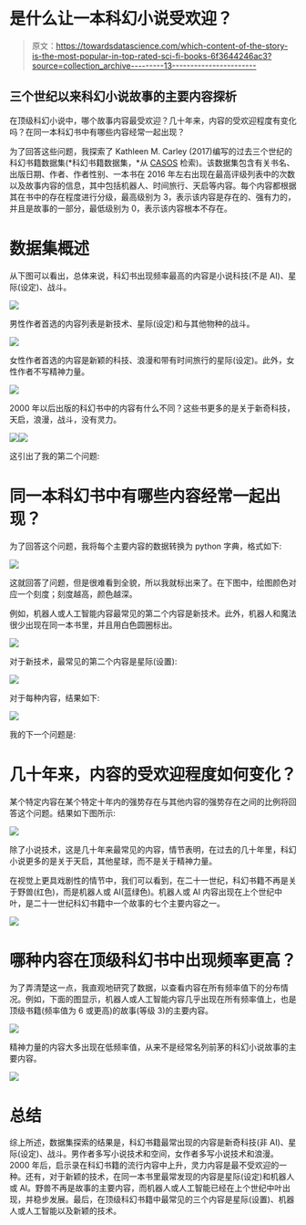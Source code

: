 # 是什么让一本科幻小说受欢迎？

> 原文：<https://towardsdatascience.com/which-content-of-the-story-is-the-most-popular-in-top-rated-sci-fi-books-6f3644246ac3?source=collection_archive---------13----------------------->

## 三个世纪以来科幻小说故事的主要内容探析

在顶级科幻小说中，哪个故事内容最受欢迎？几十年来，内容的受欢迎程度有变化吗？在同一本科幻书中有哪些内容经常一起出现？

为了回答这些问题，我探索了 Kathleen M. Carley (2017)编写的过去三个世纪的科幻书籍数据集(*科幻书籍数据集，*从 [CASOS](http://www.casos.cs.cmu.edu/tools/datasets/internal/index.php) 检索)。该数据集包含有关书名、出版日期、作者、作者性别、一本书在 2016 年左右出现在最高评级列表中的次数以及故事内容的信息，其中包括机器人、时间旅行、天启等内容。每个内容都根据其在书中的存在程度进行分级，最高级别为 3，表示该内容是存在的、强有力的，并且是故事的一部分，最低级别为 0，表示该内容根本不存在。

# **数据集概述**

从下图可以看出，总体来说，科幻书出现频率最高的内容是小说科技(不是 AI)、星际(设定)、战斗。

![](img/7a2c5016fc6da7457abd7d56495b176d.png)

男性作者首选的内容列表是新技术、星际(设定)和与其他物种的战斗。

![](img/4204faf454cc3bf09cdaf8857145463d.png)

女性作者首选的内容是新颖的科技、浪漫和带有时间旅行的星际(设定)。此外，女性作者不写精神力量。

![](img/77454a212d98c693f6c32ebd4fa09f57.png)

2000 年以后出版的科幻书中的内容有什么不同？这些书更多的是关于新奇科技，天启，浪漫，战斗，没有灵力。

![](img/34b975082e56d0b92aa99dd539f21ecf.png)![](img/7e106298739707c1cb8c8666b261b46a.png)

这引出了我的第二个问题:

# **同一本科幻书中有哪些内容经常一起出现？**

为了回答这个问题，我将每个主要内容的数据转换为 python 字典，格式如下:

![](img/fe847b793941fdfc77defd476cc0e6e1.png)

这就回答了问题，但是很难看到全貌，所以我就标出来了。在下图中，绘图颜色对应一个刻度；刻度越高，颜色越深。

例如，机器人或人工智能内容最常见的第二个内容是新技术。此外，机器人和魔法很少出现在同一本书里，并且用白色圆圈标出。

![](img/cc78e72121c660e6cc59a888ec08e065.png)

对于新技术，最常见的第二个内容是星际(设置):

![](img/fa4ff65c65fc8d00a74c9bf43f3022b4.png)

对于每种内容，结果如下:

![](img/e5bf179c7b5a20aa11359bf6ece3a505.png)

我的下一个问题是:

# **几十年来，内容的受欢迎程度如何变化？**

某个特定内容在某个特定十年内的强势存在与其他内容的强势存在之间的比例将回答这个问题。结果如下图所示:

![](img/3e7341b24b13a0d6f00253f3fe03e9d1.png)

除了小说技术，这是几十年来最常见的内容，情节表明，在过去的几十年里，科幻小说更多的是关于天启，其他星球，而不是关于精神力量。

在视觉上更具戏剧性的情节中，我们可以看到，在二十一世纪，科幻书籍不再是关于野兽(红色)，而是机器人或 AI(蓝绿色)。机器人或 AI 内容出现在上个世纪中叶，是二十一世纪科幻书籍中一个故事的七个主要内容之一。

![](img/6970410b3496b60cf1a2ae259280daa8.png)

# **哪种内容在顶级科幻书中出现频率更高？**

为了弄清楚这一点，我直观地研究了数据，以查看内容在所有频率值下的分布情况。例如，下面的图显示，机器人或人工智能内容几乎出现在所有频率值上，也是顶级书籍(频率值为 6 或更高)的故事(等级 3)的主要内容。

![](img/5031decf97b8d0e676f247e13e09c9d7.png)

精神力量的内容大多出现在低频率值，从来不是经常名列前茅的科幻小说故事的主要内容。

![](img/849fda012ffdb13f863fff9892774161.png)

# **总结**

综上所述，数据集探索的结果是，科幻书籍最常出现的内容是新奇科技(非 AI)、星际(设定)、战斗。男作者多写小说技术和空间，女作者多写小说技术和浪漫。2000 年后，启示录在科幻书籍的流行内容中上升，灵力内容是最不受欢迎的一种。还有，对于新颖的技术，在同一本书里最常发现的内容是星际(设定)和机器人或 AI。野兽不再是故事的主要内容，而机器人或人工智能已经在上个世纪中叶出现，并稳步发展。最后，在顶级科幻书籍中最常见的三个内容是星际(设置)、机器人或人工智能以及新颖的技术。
